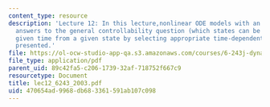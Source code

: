 ```yaml
---
content_type: resource
description: 'Lecture 12: In this lecture,nonlinear ODE models with an input are considered.Partial
  answers to the general controllability question (which states can be reached in
  given time from a given state by selecting appropriate time-dependent control action)are
  presented.'
file: https://ol-ocw-studio-app-qa.s3.amazonaws.com/courses/6-243j-dynamics-of-nonlinear-systems-fall-2003/470654ad9968db683361591ab107c098_lec12_6243_2003.pdf
file_type: application/pdf
parent_uid: 89c42fa5-c206-1739-32af-718752f667c9
resourcetype: Document
title: lec12_6243_2003.pdf
uid: 470654ad-9968-db68-3361-591ab107c098
---
```

